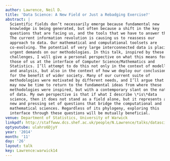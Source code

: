 ```yaml
---
author: Lawrence, Neil D.
title: 'Data Science: A New Field or Just a Rebadging Exercise?'
abstract: |
  Scientific fields don’t necessarily emerge because fundamental new
  knowledge is being generated, but often because a shift in the key
  questions that are facing us, and the tools that we have to answer them.
  The current information revolution is causing us to reassess our
  approach to data. Our mathematical and computational toolsets are
  co-evolving. The potential of very large interconnected data is placing
  urgent demands on our methodologies. In this talk, inspired by these
  challenges, I will give a personal perspective on what this means for
  those of us at the interface of Computer Science/Mathematics and
  Statistics. I’ll attempt to do this not only in the context of modelling
  and analysis, but also in the context of how we deploy our conclusions
  for the benefit of wider society. Many of our current suite of
  methodologies were motivated by different needs, and I’ll argue that it
  may now be time to return to the fundamental ideas from where these
  methodologies were inspired, but with a contemporary slant on the nature
  of data. My own perspective is that if what I describe \*is\*data
  science, then it does not stand as a field alone, but it represents a
  new and pressing set of questions that bridge the computational and
  mathematical sciences. Regardless of its phylogeny, exploring this
  interface through these questions will be mutually beneficial.
venue: Department of Statistics, University of Warwick
linkpdf: http://staffwww.dcs.shef.ac.uk/people/N.Lawrence/talks/datascience_warwick14.pdf
optyoutube: ulahro6DjyY
year: '2014'
month: '11'
day: '26'
layout: talk
key: Lawrence:warwick14
---
```

